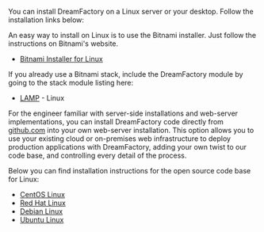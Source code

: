 You can install DreamFactory on a Linux server or your desktop. Follow the installation links below:

An easy way to install on Linux is to use the Bitnami installer. Just follow the instructions on Bitnami's website.

* [Bitnami Installer for Linux](https://bitnami.com/stack/dreamfactory/installer#linux)

If you already use a Bitnami stack, include the DreamFactory module by going to the stack module listing here:

* [LAMP](https://bitnami.com/stack/lamp/modules#dreamfactory) - Linux

For the engineer familiar with server-side installations and web-server implementations, you can install DreamFactory code directly from [github.com](http://github.com/dreamfactorysoftware/dsp-core) into your own web-server installation. This option allows you to use your existing cloud or on-premises web infrastructure to deploy production applications with DreamFactory, adding your own twist to our code base, and controlling every detail of the process.

Below you can find installation instructions for the open source code base for Linux:

* [CentOS Linux](Install-CentOS-RedHat)
* [Red Hat Linux](Install-CentOS-RedHat)
* [Debian Linux](Install-Debian-Ubuntu)
* [Ubuntu Linux](Install-Debian-Ubuntu)